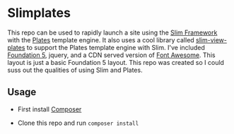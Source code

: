 # Slimplates

This repo can be used to rapidly launch a site using the [Slim Framework](http://www.slimframework.com/) with the [Plates](http://platesphp.com/) template engine. It also uses a cool library called [slim-view-plates](https://github.com/media32/slim-view-plates) to support the Plates template engine with Slim. I've included [Foundation 5](http://foundation.zurb.com/), jquery, and a CDN served version of [Font Awesome](http://fortawesome.github.io/Font-Awesome/icons/). This layout is just a basic Foundation 5 layout. This repo was created so I could suss out the qualities of using Slim and Plates.

## Usage
- First install [Composer](https://getcomposer.org/)

- Clone this repo and run <code>composer install</code>
